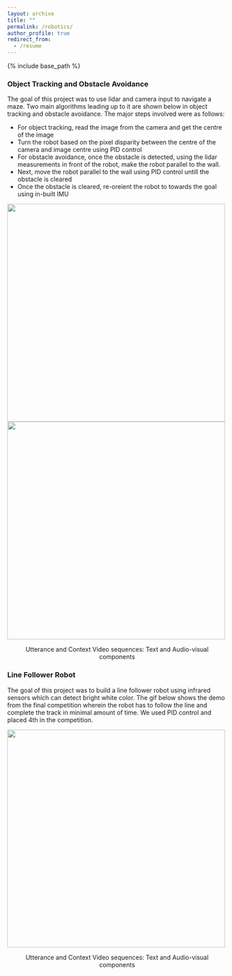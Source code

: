 ```yaml
---
layout: archive
title: ""
permalink: /robotics/
author_profile: true
redirect_from:
  - /resume
---
```


{% include base_path %}
### Object Tracking and Obstacle Avoidance
The goal of this project was to use lidar and camera input to navigate a maze. Two main algorithms leading up to it are shown below in object tracking and obstacle avoidance. The major steps involved were as follows:
- For object tracking, read the image from the camera and get the centre of the image
- Turn the robot based on the pixel disparity between the centre of the camera and image centre using PID control
- For obstacle avoidance, once the obstacle is detected, using the lidar measurements in front of the robot, make the robot parallel to the wall.
- Next, move the robot parallel to the wall using PID control untill the obstacle is cleared
- Once the obstacle is cleared, re-oreient the robot to towards the goal using in-built IMU

<p float="left">
  <img src="http://m-a-c-e.github.io/website/files/object_tracking.gif" width="500" />
  <img src="http://m-a-c-e.github.io/website/files/obstacle_avoidance.gif" width="500" />
  <figcaption align="middle"> Utterance and Context Video sequences: Text and Audio-visual components </figcaption>
</p>

### Line Follower Robot
The goal of this project was to build a line follower robot using infrared sensors which can detect bright white color. The gif below shows the demo from the final competition wherein the robot has to follow the line and complete the track in minimal amount of time. We used PID control and placed 4th in the competition.
<p float="left">
  <img src="http://m-a-c-e.github.io/website/files/control.gif" width="500" height=500/>
  <figcaption align="middle"> Utterance and Context Video sequences: Text and Audio-visual components </figcaption>
</p>


